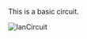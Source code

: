 This is a basic circuit.

![IanCircuit](https://user-images.githubusercontent.com/82461741/146039834-fd61c548-e93f-4dc1-8976-47973b5a7415.png=100x20)

